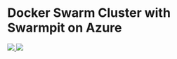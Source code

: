 # Docker Swarm Cluster with Swarmpit on Azure
<a href="https://portal.azure.com/#create/Microsoft.Template/uri/https%3A%2F%2Fraw.githubusercontent.com%2Flumir-mrkva%2Fazure%2Fmaster%2Ftemplate.json" target="_blank">
    <img src="http://azuredeploy.net/deploybutton.png"/>
</a>
<a href="http://armviz.io/#/?load=https%3A%2F%2Fraw.githubusercontent.com%2Flumir-mrkva%2Fazure%2Fmaster%2Ftemplate.json" target="_blank">
    <img src="http://armviz.io/visualizebutton.png"/>
</a>
